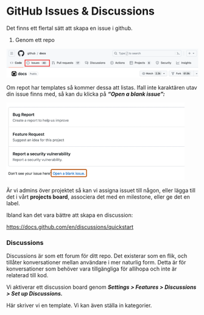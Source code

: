 # GitHub Issues & Discussions

Det finns ett flertal sätt att skapa en issue i github.

1. Genom ett repo

![Untitled](../img/github-issues/Untitled.png)

Om repot har templates så kommer dessa att listas. Ifall inte karaktären utav din issue finns med, så kan du klicka på **_“Open a blank issue”:_**

![Untitled](../img/github-issues/Untitled1.png)

Är vi admins över projektet så kan vi assigna issuet till någon, eller lägga till det i vårt **projects board**, associera det med en milestone, eller ge det en label.

Ibland kan det vara bättre att skapa en discussion:

https://docs.github.com/en/discussions/quickstart

### Discussions

Discussions är som ett forum för ditt repo. Det existerar som en flik, och tillåter konversationer mellan användare i mer naturlig form. Detta är för konversationer som behöver vara tillgängliga för allihopa och inte är relaterad till kod.

Vi aktiverar ett discussion board genom **_Settings > Features > Discussions > Set up Discussions._**

Här skriver vi en template. Vi kan även ställa in kategorier.
